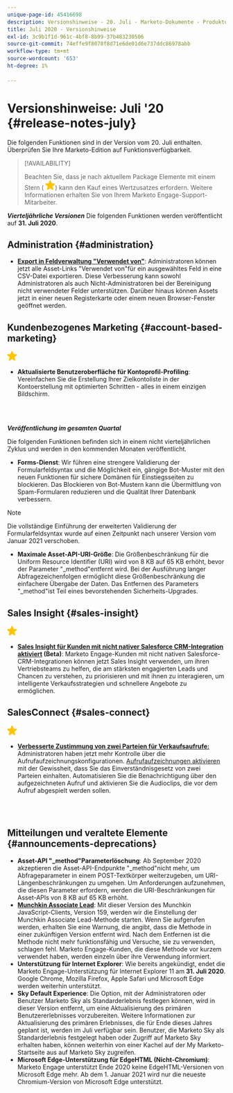 ```yaml
---
unique-page-id: 45416698
description: Versionshinweise - 20. Juli - Marketo-Dokumente - Produktdokumentation
title: Juli 2020 - Versionshinweise
exl-id: 3c9b1f1d-961c-4bf8-8b99-37b483230506
source-git-commit: 74effe9f8078f8d71e6de01d6e737ddc86978abb
workflow-type: tm+mt
source-wordcount: '653'
ht-degree: 1%

---
```


# Versionshinweise: Juli &#39;20 {#release-notes-july}

Die folgenden Funktionen sind in der Version vom 20. Juli enthalten. Überprüfen Sie Ihre Marketo-Edition auf Funktionsverfügbarkeit.

>[!AVAILABILITY]
>
>Beachten Sie, dass je nach aktuellem Package Elemente mit einem Stern ( ![(Stern)](assets/yellow-star.png)) kann den Kauf eines Wertzusatzes erfordern. Weitere Informationen erhalten Sie von Ihrem Marketo Engage-Support-Mitarbeiter.

**_Vierteljährliche Versionen_** Die folgenden Funktionen werden veröffentlicht auf **31. Juli 2020**.

## Administration {#administration}

* **[Export in Feldverwaltung &quot;Verwendet von&quot;](/help/marketo/product-docs/administration/field-management/export-used-by-data-for-a-field.md)**: Administratoren können jetzt alle Asset-Links &quot;Verwendet von&quot;für ein ausgewähltes Feld in eine CSV-Datei exportieren. Diese Verbesserung kann sowohl Administratoren als auch Nicht-Administratoren bei der Bereinigung nicht verwendeter Felder unterstützen. Darüber hinaus können Assets jetzt in einer neuen Registerkarte oder einem neuen Browser-Fenster geöffnet werden.

## Kundenbezogenes Marketing {#account-based-marketing}

![(Stern)](assets/yellow-star.png)

* **Aktualisierte Benutzeroberfläche für Kontoprofil-Profiling**: Vereinfachen Sie die Erstellung Ihrer Zielkontoliste in der Kontoerstellung mit optimierten Schritten - alles in einem einzigen Bildschirm.

<br> 

**_Veröffentlichung im gesamten Quartal_**

Die folgenden Funktionen befinden sich in einem nicht vierteljährlichen Zyklus und werden in den kommenden Monaten veröffentlicht.

* **Forms-Dienst**: Wir führen eine strengere Validierung der Formularfeldsyntax und die Möglichkeit ein, gängige Bot-Muster mit den neuen Funktionen für sichere Domänen für Einstiegsseiten zu blockieren. Das Blockieren von Bot-Mustern kann die Übermittlung von Spam-Formularen reduzieren und die Qualität Ihrer Datenbank verbessern.

>[!NOTE]
>
>Die vollständige Einführung der erweiterten Validierung der Formularfeldsyntax wurde auf einen Zeitpunkt nach unserer Version vom Januar 2021 verschoben.

* **Maximale Asset-API-URI-Größe**: Die Größenbeschränkung für die Uniform Resource Identifier (URI) wird von 8 KB auf 65 KB erhöht, bevor der Parameter &quot;_method&quot;entfernt wird. Bei der Ausführung langer Abfragezeichenfolgen ermöglicht diese Größenbeschränkung die einfachere Übergabe der Daten. Das Entfernen des Parameters &quot;_method&quot;ist Teil eines bevorstehenden Sicherheits-Upgrades.

## Sales Insight {#sales-insight}

![(Stern)](assets/yellow-star.png)

* **[Sales Insight für Kunden mit nicht nativer Salesforce CRM-Integration aktiviert](/help/marketo/product-docs/marketo-sales-insight/sales-insight-for-non-native-salesforce-integrations.md) (Beta)**: Marketo Engage-Kunden mit nicht nativen Salesforce-CRM-Integrationen können jetzt Sales Insight verwenden, um ihren Vertriebsteams zu helfen, die am stärksten engagierten Leads und Chancen zu verstehen, zu priorisieren und mit ihnen zu interagieren, um intelligente Verkaufsstrategien und schnellere Angebote zu ermöglichen.

## SalesConnect {#sales-connect}

![(Stern)](assets/yellow-star.png)

* **[Verbesserte Zustimmung von zwei Parteien für Verkaufsaufrufe:](/help/marketo/product-docs/marketo-sales-connect/phone/two-party-consent-settings.md)** Administratoren haben jetzt mehr Kontrolle über die Aufrufaufzeichnungskonfigurationen. [Aufrufaufzeichnungen aktivieren](/help/marketo/product-docs/marketo-sales-connect/phone/enable-call-recording.md) mit der Gewissheit, dass Sie das Einverständnisgesetz von zwei Parteien einhalten. Automatisieren Sie die Benachrichtigung über den aufgezeichneten Aufruf und aktivieren Sie die Audioclips, die vor dem Aufruf abgespielt werden sollen.

<br> 

## Mitteilungen und veraltete Elemente {#announcements-deprecations}

* **Asset-API &quot;_method&quot;Parameterlöschung**: Ab September 2020 akzeptieren die Asset-API-Endpunkte &quot;_method&quot;nicht mehr, um Abfrageparameter in einem POST-Textkörper weiterzugeben, um URI-Längenbeschränkungen zu umgehen. Um Anforderungen aufzunehmen, die diesen Parameter erfordern, werden die URI-Beschränkungen für Asset-APIs von 8 KB auf 65 KB erhöht.
* **[Munchkin Associate Lead](https://developers.marketo.com/blog/deprecation-of-munchkin-associate-lead-method/)**: Mit dieser Version des Munchkin JavaScript-Clients, Version 159, werden wir die Einstellung der Munchkin Associate Lead-Methode starten. Wenn Sie aufgerufen werden, erhalten Sie eine Warnung, die angibt, dass die Methode in einer zukünftigen Version entfernt wird. Nach dem Entfernen ist die Methode nicht mehr funktionsfähig und Versuche, sie zu verwenden, schlagen fehl. Marketo Engage-Kunden, die diese Methode vor kurzem verwendet haben, werden einzeln über ihre Verwendung informiert.
* **Unterstützung für Internet Explorer**: Wie bereits angekündigt, endet die Marketo Engage-Unterstützung für Internet Explorer 11 am **31. Juli 2020**. Google Chrome, Mozilla Firefox, Apple Safari und Microsoft Edge werden weiterhin unterstützt.
* **Sky Default Experience**: Die Option, mit der Administratoren oder Benutzer Marketo Sky als Standarderlebnis festlegen können, wird in dieser Version entfernt, um eine Aktualisierung des primären Benutzererlebnisses vorzubereiten. Weitere Informationen zur Aktualisierung des primären Erlebnisses, die für Ende dieses Jahres geplant ist, werden im Juli verfügbar sein. Benutzer, die Marketo Sky als Standarderlebnis festgelegt haben oder Zugriff auf Marketo Sky erhalten haben, können weiterhin von einer Kachel auf der My Marketo-Startseite aus auf Marketo Sky zugreifen.
* **Microsoft Edge-Unterstützung für EdgeHTML (Nicht-Chromium)**: Marketo Engage unterstützt Ende 2020 keine EdgeHTML-Versionen von Microsoft Edge mehr. Ab dem 1. Januar 2021 wird nur die neueste Chromium-Version von Microsoft Edge unterstützt.

